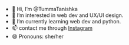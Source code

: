 - 👋 Hi, I’m @TummaTanishka
- 👀 I’m interested in web dev and UX/UI design.
- 🌱 I’m currently learning web dev and python.
- 📫 contact me through <a href="https://www.instagram.com/tanishkaaa.t/" target="_blank">Instagram</a>
- 😄 Pronouns: she/her

  

<!---
TummaTanishka/TummaTanishka is a ✨ special ✨ repository because its `README.md` (this file) appears on your GitHub profile.
You can click the Preview link to take a look at your changes.
--->
